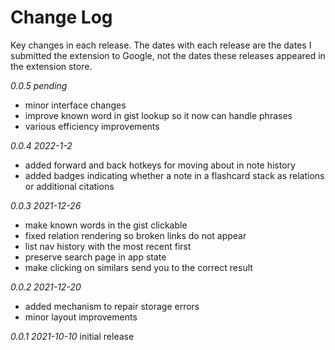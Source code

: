 # Change Log

Key changes in each release. The dates with each release are the dates I submitted the extension to Google, not the dates these releases appeared in the extension store.

*0.0.5 pending*
- minor interface changes
- improve known word in gist lookup so it now can handle phrases
- various efficiency improvements

*0.0.4 2022-1-2*
- added forward and back hotkeys for moving about in note history
- added badges indicating whether a note in a flashcard stack as relations or additional citations

*0.0.3 2021-12-26*
- make known words in the gist clickable
- fixed relation rendering so broken links do not appear
- list nav history with the most recent first
- preserve search page in app state
- make clicking on similars send you to the correct result

*0.0.2 2021-12-20*
- added mechanism to repair storage errors
- minor layout improvements

*0.0.1 2021-10-10*
initial release